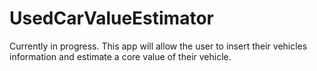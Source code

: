 # UsedCarValueEstimator
Currently in progress. This app will allow the user to insert their vehicles information and estimate a core value of their vehicle.
